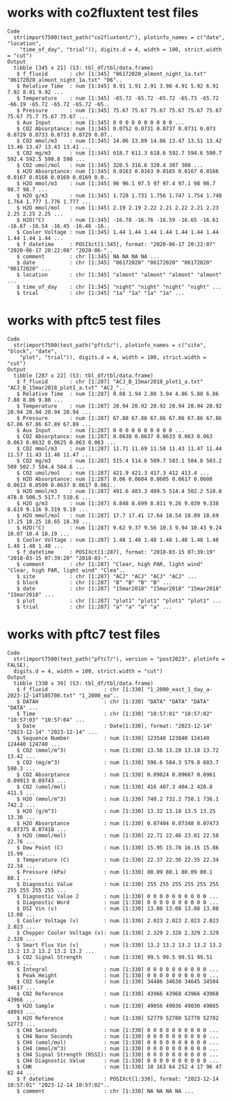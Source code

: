 # works with co2fluxtent test files

    Code
      str(import7500(test_path("co2fluxtent/"), plotinfo_names = c("date", "location",
        "time_of_day", "trial")), digits.d = 4, width = 100, strict.width = "cut")
    Output
      tibble [345 x 21] (S3: tbl_df/tbl/data.frame)
       $ f_fluxid       : chr [1:345] "06172020_almont_night_1a.txt" "06172020_almont_night_1a.txt" "06"..
       $ Relative Time  : num [1:345] 0.91 1.91 2.91 3.98 4.91 5.92 6.91 7.92 8.91 9.92 ...
       $ Temperature    : num [1:345] -65.72 -65.72 -65.72 -65.73 -65.72 -66.19 -65.72 -65.72 -65.72 -65..
       $ Pressure       : num [1:345] 75.67 75.67 75.67 75.67 75.67 75.67 75.67 75.7 75.67 75.67 ...
       $ Aux Input      : num [1:345] 0 0 0 0 0 0 0 0 0 0 ...
       $ CO2 Absorptance: num [1:345] 0.0752 0.0731 0.0737 0.0731 0.073 0.0729 0.0733 0.0733 0.0729 0.07..
       $ CO2 mmol/m3    : num [1:345] 14.06 13.89 14.06 13.47 13.51 13.42 13.46 13.47 13.43 13.41 ...
       $ CO2 mg/m3      : num [1:345] 618.7 611.3 618.6 592.7 594.6 590.7 592.4 592.5 590.8 590 ...
       $ CO2 umol/mol   : num [1:345] 320.5 316.6 320.4 307 308 ...
       $ H2O Absorptance: num [1:345] 0.0163 0.0163 0.0165 0.0167 0.0166 0.0167 0.0168 0.0169 0.0169 0.0..
       $ H2O mmol/m3    : num [1:345] 96 96.1 97.5 97 97.4 97.1 98 98.7 98.7 98.7 ...
       $ H2O g/m3       : num [1:345] 1.728 1.731 1.756 1.747 1.754 1.748 1.764 1.777 1.776 1.777 ...
       $ H2O mmol/mol   : num [1:345] 2.19 2.19 2.22 2.21 2.22 2.21 2.23 2.25 2.25 2.25 ...
       $ H2O(°C)        : num [1:345] -16.78 -16.76 -16.59 -16.65 -16.61 -16.67 -16.54 -16.45 -16.46 -16..
       $ Cooler Voltage : num [1:345] 1.44 1.44 1.44 1.44 1.44 1.44 1.44 1.44 1.44 1.44 ...
       $ f_datetime     : POSIXct[1:345], format: "2020-06-17 20:22:07" "2020-06-17 20:22:08" "2020-06-"..
       $ comment        : chr [1:345] NA NA NA NA ...
       $ date           : chr [1:345] "06172020" "06172020" "06172020" "06172020" ...
       $ location       : chr [1:345] "almont" "almont" "almont" "almont" ...
       $ time_of_day    : chr [1:345] "night" "night" "night" "night" ...
       $ trial          : chr [1:345] "1a" "1a" "1a" "1a" ...

# works with pftc5 test files

    Code
      str(import7500(test_path("pftc5/"), plotinfo_names = c("site", "block", "date",
        "plot", "trial")), digits.d = 4, width = 100, strict.width = "cut")
    Output
      tibble [287 x 22] (S3: tbl_df/tbl/data.frame)
       $ f_fluxid       : chr [1:287] "ACJ_B_15mar2018_plot1_a.txt" "ACJ_B_15mar2018_plot1_a.txt" "ACJ_"..
       $ Relative Time  : num [1:287] 0.88 1.94 2.88 3.94 4.86 5.88 6.86 7.88 8.86 9.88 ...
       $ Temperature    : num [1:287] 20.94 20.92 20.92 20.94 20.94 20.92 20.94 20.94 20.94 20.94 ...
       $ Pressure       : num [1:287] 67.88 67.86 67.86 67.86 67.86 67.86 67.86 67.86 67.89 67.89 ...
       $ Aux Input      : num [1:287] 0 0 0 0 0 0 0 0 0 0 ...
       $ CO2 Absorptance: num [1:287] 0.0638 0.0637 0.0633 0.063 0.063 0.063 0.0632 0.0625 0.063 0.063 ...
       $ CO2 mmol/m3    : num [1:287] 11.71 11.69 11.58 11.43 11.47 11.44 11.57 11.43 11.46 11.47 ...
       $ CO2 mg/m3      : num [1:287] 515.4 514.6 509.7 503.1 504.8 503.2 509 502.7 504.4 504.6 ...
       $ CO2 umol/mol   : num [1:287] 421.9 421.3 417.3 412 413.4 ...
       $ H2O Absorptance: num [1:287] 0.06 0.0604 0.0605 0.0617 0.0608 0.0613 0.0599 0.0637 0.0617 0.061..
       $ H2O mmol/m3    : num [1:287] 491.6 483.3 489.5 514.4 502.2 518.8 478.8 506.5 517.7 510.6 ...
       $ H2O g/m3       : num [1:287] 8.848 8.699 8.811 9.26 9.039 9.338 8.619 9.116 9.319 9.19 ...
       $ H2O mmol/mol   : num [1:287] 17.7 17.41 17.64 18.54 18.09 18.69 17.25 18.25 18.65 18.39 ...
       $ H2O(°C)        : num [1:287] 9.62 9.37 9.56 10.3 9.94 10.43 9.24 10.07 10.4 10.19 ...
       $ Cooler Voltage : num [1:287] 1.48 1.48 1.48 1.48 1.48 1.48 1.48 1.48 1.48 1.48 ...
       $ f_datetime     : POSIXct[1:287], format: "2018-03-15 07:39:19" "2018-03-15 07:39:20" "2018-03-"..
       $ comment        : chr [1:287] "Clear, high PAR, light wind" "Clear, high PAR, light wind" "Clea"..
       $ site           : chr [1:287] "ACJ" "ACJ" "ACJ" "ACJ" ...
       $ block          : chr [1:287] "B" "B" "B" "B" ...
       $ date           : chr [1:287] "15mar2018" "15mar2018" "15mar2018" "15mar2018" ...
       $ plot           : chr [1:287] "plot1" "plot1" "plot1" "plot1" ...
       $ trial          : chr [1:287] "a" "a" "a" "a" ...

# works with pftc7 test files

    Code
      str(import7500(test_path("pftc7/"), version = "post2023", plotinfo = FALSE),
      digits.d = 4, width = 100, strict.width = "cut")
    Output
      tibble [330 x 39] (S3: tbl_df/tbl/data.frame)
       $ f_fluxid                  : chr [1:330] "1_2000_east_1_day_a-2023-12-14T105700.txt" "1_2000_ea"..
       $ DATAH                     : chr [1:330] "DATA" "DATA" "DATA" "DATA" ...
       $ Time                      : chr [1:330] "10:57:01" "10:57:02" "10:57:03" "10:57:04" ...
       $ Date                      : Date[1:330], format: "2023-12-14" "2023-12-14" "2023-12-14" ...
       $ Sequence Number           : num [1:330] 123540 123840 124140 124440 124740 ...
       $ CO2 (mmol/m^3)            : num [1:330] 13.56 13.28 13.18 13.72 13.42 ...
       $ CO2 (mg/m^3)              : num [1:330] 596.6 584.3 579.8 603.7 590.3 ...
       $ CO2 Absorptance           : num [1:330] 0.09824 0.09667 0.0961 0.09913 0.09743 ...
       $ CO2 (umol/mol)            : num [1:330] 416 407.3 404.2 420.8 411.5 ...
       $ H2O (mmol/m^3)            : num [1:330] 740.2 732.2 750.1 736.1 742.2 ...
       $ H2O (g/m^3)               : num [1:330] 13.32 13.18 13.5 13.25 13.36 ...
       $ H2O Absorptance           : num [1:330] 0.07404 0.07348 0.07473 0.07375 0.07418 ...
       $ H2O (mmol/mol)            : num [1:330] 22.71 22.46 23.01 22.58 22.76 ...
       $ Dew Point (C)             : num [1:330] 15.95 15.78 16.15 15.86 15.99 ...
       $ Temperature (C)           : num [1:330] 22.37 22.36 22.35 22.34 22.34 ...
       $ Pressure (kPa)            : num [1:330] 80.09 80.1 80.09 80.1 80.1 ...
       $ Diagnostic Value          : num [1:330] 255 255 255 255 255 255 255 255 255 255 ...
       $ Diagnostic Value 2        : num [1:330] 0 0 0 0 0 0 0 0 0 0 ...
       $ Diagnostic Word           : num [1:330] 0 0 0 0 0 0 0 0 0 0 ...
       $ DSI Vin (v)               : num [1:330] 13.08 13.08 13.08 13.08 13.08 ...
       $ Cooler Voltage (v)        : num [1:330] 2.023 2.023 2.023 2.023 2.023 ...
       $ Chopper Cooler Voltage (v): num [1:330] 2.329 2.328 2.329 2.329 2.328 ...
       $ Smart Flux Vin (v)        : num [1:330] 13.2 13.2 13.2 13.2 13.2 13.2 13.2 13.2 13.2 13.2 ...
       $ CO2 Signal Strength       : num [1:330] 99.5 99.5 99.51 99.51 99.5 ...
       $ Integral                  : num [1:330] 0 0 0 0 0 0 0 0 0 0 ...
       $ Peak Height               : num [1:330] 0 0 0 0 0 0 0 0 0 0 ...
       $ CO2 Sample                : num [1:330] 34486 34630 34645 34504 34617 ...
       $ CO2 Reference             : num [1:330] 43966 43968 43966 43968 43966 ...
       $ H2O Sample                : num [1:330] 49056 49036 49030 49085 48993 ...
       $ H2O Reference             : num [1:330] 52779 52780 52778 52782 52773 ...
       $ CH4 Seconds               : num [1:330] 0 0 0 0 0 0 0 0 0 0 ...
       $ CH4 Nano Seconds          : num [1:330] 0 0 0 0 0 0 0 0 0 0 ...
       $ CH4 (umol/mol)            : num [1:330] 0 0 0 0 0 0 0 0 0 0 ...
       $ CH4 (mmol/m^3)            : num [1:330] 0 0 0 0 0 0 0 0 0 0 ...
       $ CH4 Signal Strength (RSSI): num [1:330] 0 0 0 0 0 0 0 0 0 0 ...
       $ CH4 Diagnostic Value      : num [1:330] 0 0 0 0 0 0 0 0 0 0 ...
       $ CHK                       : num [1:330] 10 163 64 252 4 17 96 47 82 44 ...
       $ f_datetime                : POSIXct[1:330], format: "2023-12-14 10:57:01" "2023-12-14 10:57:02"..
       $ comment                   : chr [1:330] NA NA NA NA ...

